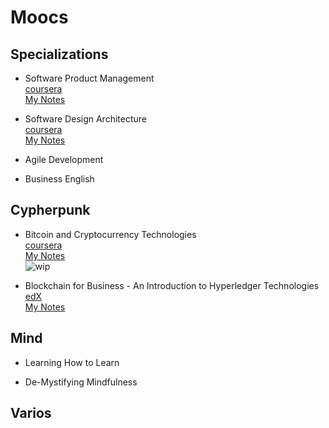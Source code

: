 # Moocs 

## Specializations

- Software Product Management  
[coursera](https://www.coursera.org/specializations/product-management)  
[My Notes](specialization/software-product-management/readme.md)  

- Software Design Architecture  
[coursera](https://www.coursera.org/specializations/software-design-architecture)  
[My Notes](specialization/software-design-architecture/readme.md)  

- Agile Development

- Business English

## Cypherpunk

- Bitcoin and Cryptocurrency Technologies  
[coursera](https://www.coursera.org/learn/cryptocurrency/home/welcome)  
[My Notes](cypherpunk/bitcoin-crypto-tech/readme.md)  
![wip](https://img.shields.io/badge/wip-10%25-yellow.svg)  

- Blockchain for Business - An Introduction to Hyperledger Technologies  
[edX](https://www.edx.org/course/blockchain-business-introduction-linuxfoundationx-lfs171x)  
[My Notes](cypherpunk/hyperledger-intro/readme.md)  

## Mind

- Learning How to Learn

- De-Mystifying Mindfulness

## Varios